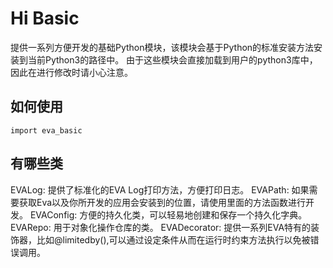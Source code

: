 # Hi Basic

提供一系列方便开发的基础Python模块，该模块会基于Python的标准安装方法安装到当前Python3的路径中。
由于这些模块会直接加载到用户的python3库中，因此在进行修改时请小心注意。

## 如何使用
`import eva_basic`

## 有哪些类
EVALog: 提供了标准化的EVA Log打印方法，方便打印日志。
EVAPath: 如果需要获取Eva以及你所开发的应用会安装到的位置，请使用里面的方法函数进行开发。
EVAConfig: 方便的持久化类，可以轻易地创建和保存一个持久化字典。
EVARepo: 用于对象化操作仓库的类。
EVADecorator: 提供一系列EVA特有的装饰器，比如@limitedby(),可以通过设定条件从而在运行时约束方法执行以免被错误调用。
